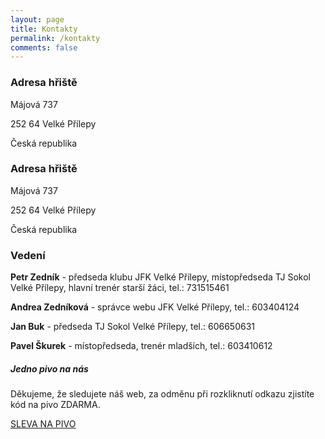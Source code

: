 ```yaml
---
layout: page
title: Kontakty
permalink: /kontakty
comments: false
---
```


<div class="row justify-content-between">
<div class="col-md-8 pr-5">

<h3>Adresa hřiště</h3>
 <p>Májová 737</p>
 <p>252 64 Velké Přílepy</p>
 <p>Česká republika</p>
  
<h3>Adresa hřiště</h3>
 <p>Májová 737</p>
 <p>252 64 Velké Přílepy</p>
 <p>Česká republika</p>

<h3>Vedení</h3>
 <p><b>Petr Zedník</b> - předseda klubu JFK Velké Přílepy, místopředseda TJ Sokol Velké Přílepy, hlavní trenér starší žáci, tel.: 731515461</p>
 <p><b>Andrea Zedníková</b> - správce webu JFK Velké Přílepy, tel.: 603404124</p>
 <p><b>Jan Buk</b> - předseda TJ Sokol Velké Přílepy, tel.: 606650631</p>
 <p><b>Pavel Škurek</b> - místopředseda, trenér mladších, tel.: 603410612</p>
  
</div>

<div class="col-md-4">

<div class="sticky-top sticky-top-80">
<h5>Jedno pivo na nás</h5>

<p>Děkujeme, že sledujete náš web, za odměnu při rozkliknutí odkazu zjistíte kód na pivo ZDARMA.</p>
  

<a href="https://tynkagottwaldova.github.io/velke-prilepy/pivo" class="btn btn-danger">SLEVA NA PIVO</a>

</div>
